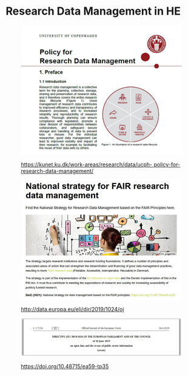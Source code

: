 # Research Data Management in HE

<figure><img src="../../../../.gitbook/assets/image (57).png" alt=""><figcaption><p><a href="https://kunet.ku.dk/work-areas/research/data/ucph-policy-for-research-data-management/">https://kunet.ku.dk/work-areas/research/data/ucph- </a><a href="https://kunet.ku.dk/work-areas/research/data/ucph-policy-for-research-data-management/"> </a><a href="https://kunet.ku.dk/work-areas/research/data/ucph-policy-for-research-data-management/">policy-for-research-data-management/</a></p></figcaption></figure>

<figure><img src="../../../../.gitbook/assets/image (80).png" alt=""><figcaption><p><a href="http://data.europa.eu/eli/dir/2019/1024/oj">http://data.europa.eu/eli/dir/2019/1024/oj
</a></p></figcaption></figure>

<figure><img src="../../../../.gitbook/assets/image (54).png" alt=""><figcaption><p><a href="https://doi.org/10.48715/ea59-tp35">https://doi.org/10.48715/ea59-tp35
<br></a></p></figcaption></figure>
